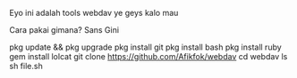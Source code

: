 Eyo ini adalah tools webdav ye geys kalo mau 

Cara pakai gimana? Sans
Gini

pkg update && pkg upgrade
pkg install git
pkg install bash
pkg install ruby
gem install lolcat
git clone https://github.com/Afikfok/webdav
cd webdav
ls
sh file.sh
